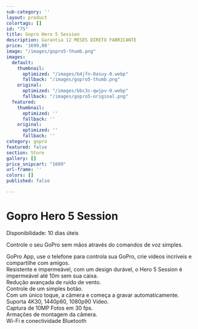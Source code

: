 ```yaml
---
sub-category: ''
layout: product
colortags: []
id: "75"
title: Gopro Hero 5 Session
description: Garantia 12 MESES DIRETO FABRICANTE
price: '1699,00'
image: "/images/gopro5-thumb.png"
images:
  default:
    thumbnail:
      optimized: "/images/b4jfn-0asuy-0.webp"
      fallback: "/images/gopro5-thumb.png"
    original:
      optimized: "/images/bbc3c-qwjpv-0.webp"
      fallback: "/images/gopro5-original.png"
  featured:
    thumbnail:
      optimized: ''
      fallback: ''
    original:
      optimized: ''
      fallback: ''
category: gopro
featured: false
section: Store
gallery: []
price_snipcart: "1699"
url-frame: ''
colors: []
published: false

---
```

# Gopro Hero 5 Session

Disponibilidade: 10 dias úteis

Controle o seu GoPro sem mãos através do comandos de voz simples.  
  
GoPro App, use o telefone para controla sua GoPro, crie vídeos incríveis e compartilhe com amigos.   
Resistente e impermeável, com um design durável, o Hero 5 Session é impermeável até 10m sem sua caixa.   
Redução avançada de ruído de vento.   
Controle de um simples botão.   
Com um único toque, a câmera e começa a gravar automaticamente.   
Suporta 4K30, 1440p60, 1080p90 Vídeo.   
Captura de 10MP Fotos em 30 fps.   
Armações de montagem da câmera.   
Wi-Fi e conectividade Bluetooth